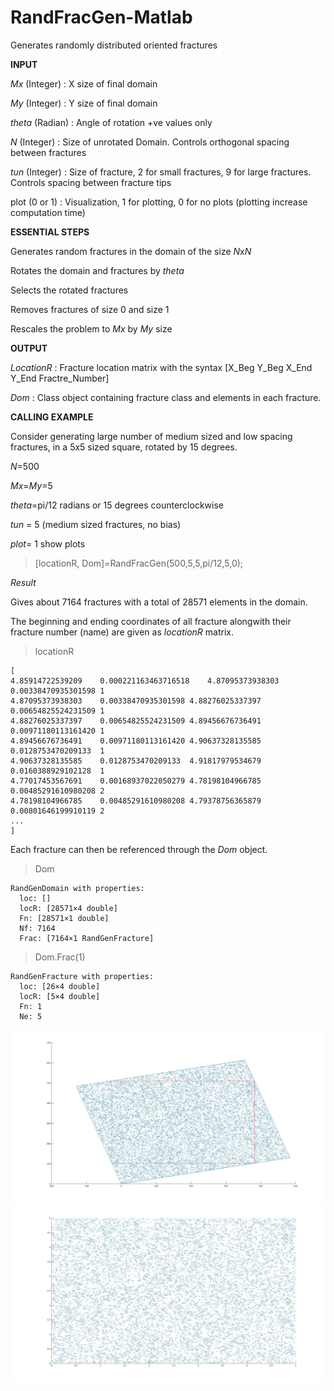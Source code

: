 # RandFracGen-Matlab

 Generates randomly distributed oriented fractures


**INPUT**

 *Mx*    (Integer) : X size of final domain 

 *My*    (Integer) : Y size of final domain

 *theta* (Radian)  : Angle of rotation +ve values only

 *N*     (Integer) : Size of unrotated Domain. Controls orthogonal spacing between fractures

 *tun*   (Integer) : Size of fracture, 2 for small fractures, 9 for large fractures. Controls spacing between fracture tips

 plot  (0 or 1)  : Visualization, 1 for plotting, 0 for no plots (plotting increase computation time)


**ESSENTIAL STEPS**

 Generates random fractures in the domain of the size *N*x*N*

 Rotates the domain and fractures by *theta*

 Selects the rotated fractures

 Removes fractures of size 0 and size 1

 Rescales the problem to *Mx* by *My* size


**OUTPUT**

 *LocationR*     : Fracture location matrix with the syntax [X_Beg Y_Beg X_End Y_End Fractre_Number]

 *Dom*           : Class object containing fracture class and elements in each fracture. 


**CALLING EXAMPLE**

 Consider generating large number of medium sized and low spacing fractures, in a 5x5 sized square, rotated by 15 degrees.

 *N*=500

 *Mx*=*My*=5

 *theta*=pi/12 radians  or 15 degrees counterclockwise

 *tun* = 5 (medium sized fractures, no bias)

 *plot*= 1 show plots

>[locationR, Dom]=RandFracGen(500,5,5,pi/12,5,0);


*Result*

Gives about 7164 fractures with a total of 28571 elements in the domain. 

The beginning and ending coordinates of all fracture alongwith their fracture number (name) are given as *locationR* matrix.

>locationR

    [
    4.85914722539209	0.000221163463716518	4.87095373938303	0.00338470935301598	1
    4.87095373938303	0.00338470935301598	4.88276025337397	0.00654825524231509	1
    4.88276025337397	0.00654825524231509	4.89456676736491	0.00971180113161420	1
    4.89456676736491	0.00971180113161420	4.90637328135585	0.0128753470209133	1
    4.90637328135585	0.0128753470209133	4.91817979534679	0.0160388929102128	1
    4.77017453567691	0.00168937022050279	4.78198104966785	0.00485291610980208	2
    4.78198104966785	0.00485291610980208	4.79378756365879	0.00801646199910119	2
    ...
    ]

Each fracture can then be referenced through the *Dom* object.

>Dom

    RandGenDomain with properties:
      loc: []
      locR: [28571×4 double]
      Fn: [28571×1 double]
      Nf: 7164
      Frac: [7164×1 RandGenFracture]
      

>Dom.Frac(1)

    RandGenFracture with properties:
      loc: [26×4 double]
      locR: [5×4 double]
      Fn: 1
      Ne: 5

![Alt text](/images/RandFracU.jpg?raw=true "Selection Box")
![Alt text](/images/RandFracR.jpg?raw=true "Output rotated fractures")

    
